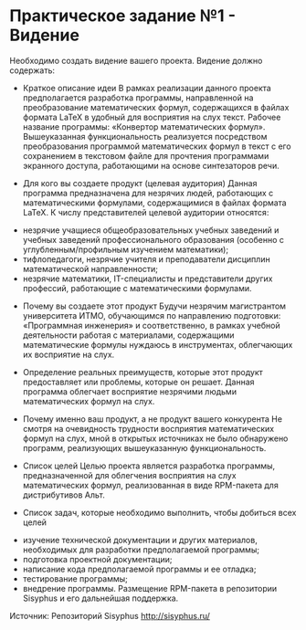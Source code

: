 # Практическое задание №1 - Видение
Необходимо создать видение вашего проекта.
Видение должно содержать:
* Краткое описание идеи
	В рамках реализации данного проекта предполагается разработка программы, направленной на преобразование математических формул, содержащихся в файлах формата LaTeX в удобный для восприятия на слух текст. Рабочее название программы: «Конвертор математических формул».
	Вышеуказанная функциональность реализуется посредством преобразования программой математических формул в текст с его сохранением в текстовом файле для прочтения программами экранного доступа, работающими на основе синтезаторов речи.

* Для кого вы создаете продукт (целевая аудитория)
	Данная программа предназначена для незрячих людей, работающих с математическими формулами, содержащимися в файлах формата LaTeX.
	К числу представителей целевой аудитории относятся:
- незрячие учащиеся общеобразовательных учебных заведений и учебных заведений профессионального образования (особенно с углубленным/профильным изучением математики);
- тифлопедагоги, незрячие учителя и преподаватели дисциплин математической направленности;
- незрячие математики, IT-специалисты и представители других профессий, работающие с математическими формулами.

* Почему вы создаете этот продукт
	Будучи незрячим магистрантом университета ИТМО, обучающимся по направлению подготовки: «Программная инженерия» и соответственно, в рамках учебной деятельности работая с материалами, содержащими математические формулы нуждаюсь в инструментах, облегчающих их восприятие на слух.

* Определение реальных преимуществ, которые этот продукт предоставляет или проблемы, которые он решает.
	Данная программа облегчает восприятие незрячими людьми математических формул на слух.

* Почему именно ваш продукт, а не продукт вашего конкурента
	Не смотря на очевидность трудности восприятия математических формул на слух, мной в открытых источниках не было обнаружено программ, реализующих вышеуказанную функциональность.


* Список целей
Целью проекта является разработка программы, предназначенной для облегчения восприятия на слух математических формул, реализованная в виде RPM-пакета для дистрибутивов Альт.

* Список задач, которые необходимо выполнить, чтобы добиться всех целей
- изучение технической документации и других материалов, необходимых для разработки предполагаемой программы;
- подготовка проектной документации;
- написание кода предполагаемой программы и ее отладка;
- тестирование программы;
- внедрение программы. Размещение RPM-пакета в репозитории Sisyphus и его дальнейшая поддержка.

Источник:
Репозиторий Sisyphus
http://sisyphus.ru/
